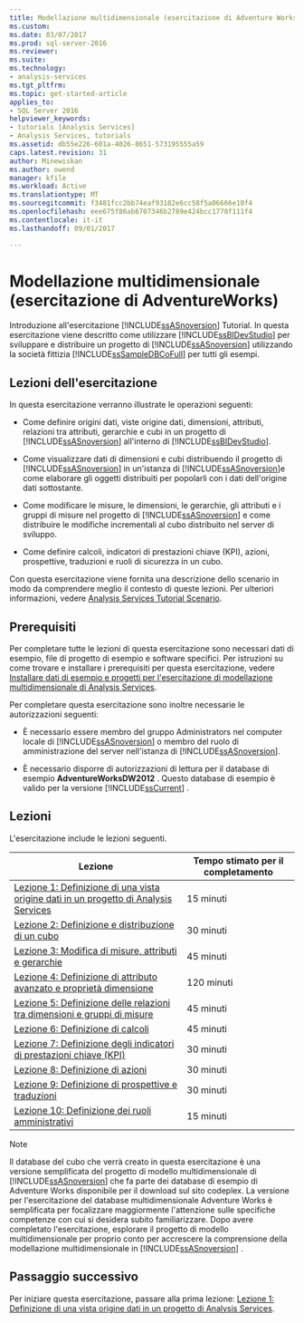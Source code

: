 ```yaml
---
title: Modellazione multidimensionale (esercitazione di Adventure Works) | Documenti Microsoft
ms.custom: 
ms.date: 03/07/2017
ms.prod: sql-server-2016
ms.reviewer: 
ms.suite: 
ms.technology:
- analysis-services
ms.tgt_pltfrm: 
ms.topic: get-started-article
applies_to:
- SQL Server 2016
helpviewer_keywords:
- tutorials [Analysis Services]
- Analysis Services, tutorials
ms.assetid: db55e226-601a-4026-8651-573195555a59
caps.latest.revision: 31
author: Minewiskan
ms.author: owend
manager: kfile
ms.workload: Active
ms.translationtype: MT
ms.sourcegitcommit: f3481fcc2bb74eaf93182e6cc58f5a06666e10f4
ms.openlocfilehash: eee675f86ab6707346b2789e424bcc1778f111f4
ms.contentlocale: it-it
ms.lasthandoff: 09/01/2017

---
```

# <a name="multidimensional-modeling-adventure-works-tutorial"></a>Modellazione multidimensionale (esercitazione di AdventureWorks)
Introduzione all'esercitazione [!INCLUDE[ssASnoversion](../includes/ssasnoversion-md.md)] Tutorial. In questa esercitazione viene descritto come utilizzare [!INCLUDE[ssBIDevStudio](../includes/ssbidevstudio-md.md)] per sviluppare e distribuire un progetto di [!INCLUDE[ssASnoversion](../includes/ssasnoversion-md.md)] utilizzando la società fittizia [!INCLUDE[ssSampleDBCoFull](../includes/sssampledbcofull-md.md)] per tutti gli esempi.  
  
## <a name="what-you-will-learn"></a>Lezioni dell'esercitazione  
In questa esercitazione verranno illustrate le operazioni seguenti:  
  
-   Come definire origini dati, viste origine dati, dimensioni, attributi, relazioni tra attributi, gerarchie e cubi in un progetto di [!INCLUDE[ssASnoversion](../includes/ssasnoversion-md.md)] all'interno di [!INCLUDE[ssBIDevStudio](../includes/ssbidevstudio-md.md)].  
  
-   Come visualizzare dati di dimensioni e cubi distribuendo il progetto di [!INCLUDE[ssASnoversion](../includes/ssasnoversion-md.md)] in un'istanza di [!INCLUDE[ssASnoversion](../includes/ssasnoversion-md.md)]e come elaborare gli oggetti distribuiti per popolarli con i dati dell'origine dati sottostante.  
  
-   Come modificare le misure, le dimensioni, le gerarchie, gli attributi e i gruppi di misure nel progetto di [!INCLUDE[ssASnoversion](../includes/ssasnoversion-md.md)] e come distribuire le modifiche incrementali al cubo distribuito nel server di sviluppo.  
  
-   Come definire calcoli, indicatori di prestazioni chiave (KPI), azioni, prospettive, traduzioni e ruoli di sicurezza in un cubo.  
  
Con questa esercitazione viene fornita una descrizione dello scenario in modo da comprendere meglio il contesto di queste lezioni. Per ulteriori informazioni, vedere [Analysis Services Tutorial Scenario](../analysis-services/analysis-services-tutorial-scenario.md).  
  
## <a name="prerequisites"></a>Prerequisiti  
Per completare tutte le lezioni di questa esercitazione sono necessari dati di esempio, file di progetto di esempio e software specifici. Per istruzioni su come trovare e installare i prerequisiti per questa esercitazione, vedere [Installare dati di esempio e progetti per l'esercitazione di modellazione multidimensionale di Analysis Services](../analysis-services/install-sample-data-and-projects.md).  
  
Per completare questa esercitazione sono inoltre necessarie le autorizzazioni seguenti:  
  
-   È necessario essere membro del gruppo Administrators nel computer locale di [!INCLUDE[ssASnoversion](../includes/ssasnoversion-md.md)] o membro del ruolo di amministrazione del server nell'istanza di [!INCLUDE[ssASnoversion](../includes/ssasnoversion-md.md)].  
  
-   È necessario disporre di autorizzazioni di lettura per il database di esempio **AdventureWorksDW2012** . Questo database di esempio è valido per la versione [!INCLUDE[ssCurrent](../includes/sscurrent-md.md)] .  
  
## <a name="lessons"></a>Lezioni  
L'esercitazione include le lezioni seguenti.  
  
|Lezione|Tempo stimato per il completamento|  
|----------|------------------------------|  
|[Lezione 1: Definizione di una vista origine dati in un progetto di Analysis Services](../analysis-services/lesson-1-defining-a-data-source-view-within-an-analysis-services-project.md)|15 minuti|  
|[Lezione 2: Definizione e distribuzione di un cubo](../analysis-services/lesson-2-defining-and-deploying-a-cube.md)|30 minuti|  
|[Lezione 3: Modifica di misure, attributi e gerarchie](../analysis-services/lesson-3-modifying-measures-attributes-and-hierarchies.md)|45 minuti|  
|[Lezione 4: Definizione di attributo avanzato e proprietà dimensione](../analysis-services/lesson-4-defining-advanced-attribute-and-dimension-properties.md)|120 minuti|  
|[Lezione 5: Definizione delle relazioni tra dimensioni e gruppi di misure](../analysis-services/lesson-5-defining-relationships-between-dimensions-and-measure-groups.md)|45 minuti|  
|[Lezione 6: Definizione di calcoli](../analysis-services/lesson-6-defining-calculations.md)|45 minuti|  
|[Lezione 7: Definizione degli indicatori di prestazioni chiave &#40;KPI&#41;](../analysis-services/lesson-7-defining-key-performance-indicators-kpis.md)|30 minuti|  
|[Lezione 8: Definizione di azioni](../analysis-services/lesson-8-defining-actions.md)|30 minuti|  
|[Lezione 9: Definizione di prospettive e traduzioni](../analysis-services/lesson-9-defining-perspectives-and-translations.md)|30 minuti|  
|[Lezione 10: Definizione dei ruoli amministrativi](../analysis-services/lesson-10-defining-administrative-roles.md)|15 minuti|  
  
> [!NOTE]  
> Il database del cubo che verrà creato in questa esercitazione è una versione semplificata del progetto di modello multidimensionale di [!INCLUDE[ssASnoversion](../includes/ssasnoversion-md.md)] che fa parte dei database di esempio di Adventure Works disponibile per il download sul sito codeplex. La versione per l'esercitazione del database multidimensionale Adventure Works è semplificata per focalizzare maggiormente l'attenzione sulle specifiche competenze con cui si desidera subito familiarizzare. Dopo avere completato l'esercitazione, esplorare il progetto di modello multidimensionale per proprio conto per accrescere la comprensione della modellazione multidimensionale in [!INCLUDE[ssASnoversion](../includes/ssasnoversion-md.md)] .  
  
## <a name="next-step"></a>Passaggio successivo  
Per iniziare questa esercitazione, passare alla prima lezione: [Lezione 1: Definizione di una vista origine dati in un progetto di Analysis Services](../analysis-services/lesson-1-defining-a-data-source-view-within-an-analysis-services-project.md).  
  
  
  

